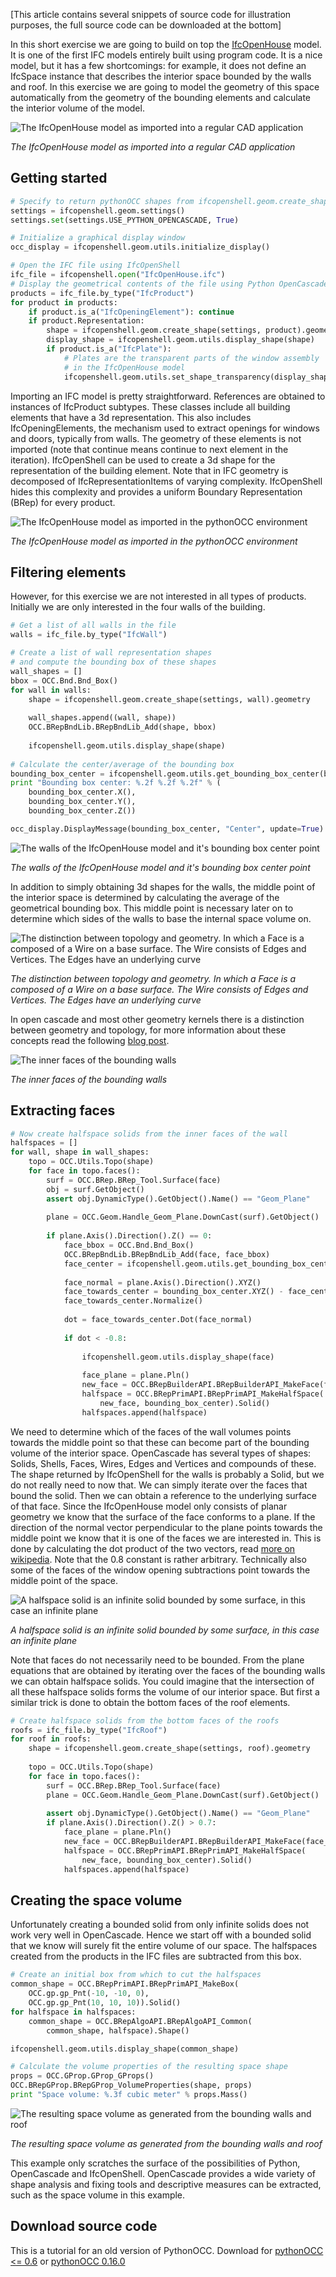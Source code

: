 <!--
.. title: Using IfcOpenShell and pythonOCC to construct new geometry
.. slug: using-ifcopenshell-and-pythonocc-to-construct-new-geometry
.. date: 2015-02-26 11:58:00 UTC+02:00
.. tags: IfcOpenShell, python, PythonOCC
.. category: 
.. link: 
.. description: 
.. type: text
-->

\[This article contains several snippets of source code for illustration purposes, the full source code can be downloaded at the bottom\]

In this short exercise we are going to build on top the [IfcOpenHouse](http://blog.ifcopenshell.org/2012/11/say-hi-to-ifcopenhouse.html) model. It is one of the first IFC models entirely built using program code. It is a nice model, but it has a few shortcomings: for example, it does not define an IfcSpace instance that describes the interior space bounded by the walls and roof. In this exercise we are going to model the geometry of this space automatically from the geometry of the bounding elements and calculate the interior volume of the model.

![The IfcOpenHouse model as imported into a regular CAD application](/images/01-1024x576.png "The IfcOpenHouse model as imported into a regular CAD application")

*The IfcOpenHouse model as imported into a regular CAD application*

<!-- TEASER_END -->

## Getting started

```python
# Specify to return pythonOCC shapes from ifcopenshell.geom.create_shape()
settings = ifcopenshell.geom.settings()
settings.set(settings.USE_PYTHON_OPENCASCADE, True)

# Initialize a graphical display window
occ_display = ifcopenshell.geom.utils.initialize_display()

# Open the IFC file using IfcOpenShell
ifc_file = ifcopenshell.open("IfcOpenHouse.ifc")
# Display the geometrical contents of the file using Python OpenCascade
products = ifc_file.by_type("IfcProduct")
for product in products:
    if product.is_a("IfcOpeningElement"): continue
    if product.Representation:
        shape = ifcopenshell.geom.create_shape(settings, product).geometry
        display_shape = ifcopenshell.geom.utils.display_shape(shape)
        if product.is_a("IfcPlate"):
            # Plates are the transparent parts of the window assembly
            # in the IfcOpenHouse model
            ifcopenshell.geom.utils.set_shape_transparency(display_shape, 0.8)
```

Importing an IFC model is pretty straightforward. References are obtained to instances of IfcProduct subtypes. These classes include all building elements that have a 3d representation. This also includes IfcOpeningElements, the mechanism used to extract openings for windows and doors, typically from walls. The geometry of these elements is not imported (note that continue means continue to next element in the iteration). IfcOpenShell can be used to create a 3d shape for the representation of the building element. Note that in IFC geometry is decomposed of IfcRepresentationItems of varying complexity. IfcOpenShell hides this complexity and provides a uniform Boundary Representation (BRep) for every product.

![The IfcOpenHouse model as imported in the pythonOCC environment](/images/11.png)

*The IfcOpenHouse model as imported in the pythonOCC environment*

## Filtering elements

However, for this exercise we are not interested in all types of products. Initially we are only interested in the four walls of the building.


```python
# Get a list of all walls in the file
walls = ifc_file.by_type("IfcWall")

# Create a list of wall representation shapes
# and compute the bounding box of these shapes
wall_shapes = []
bbox = OCC.Bnd.Bnd_Box()
for wall in walls:
    shape = ifcopenshell.geom.create_shape(settings, wall).geometry
    
    wall_shapes.append((wall, shape))
    OCC.BRepBndLib.BRepBndLib_Add(shape, bbox)    
    
    ifcopenshell.geom.utils.display_shape(shape)
    
# Calculate the center/average of the bounding box
bounding_box_center = ifcopenshell.geom.utils.get_bounding_box_center(bbox)
print "Bounding box center: %.2f %.2f %.2f" % (
    bounding_box_center.X(), 
    bounding_box_center.Y(),
    bounding_box_center.Z())

occ_display.DisplayMessage(bounding_box_center, "Center", update=True)
```

![The walls of the IfcOpenHouse model and it's bounding box center point](/images/21.png)

*The walls of the IfcOpenHouse model and it's bounding box center point*

In addition to simply obtaining 3d shapes for the walls, the middle point of the interior space is determined by calculating the average of the geometrical bounding box. This middle point is necessary later on to determine which sides of the walls to base the internal space volume on.

![The distinction between topology and geometry. In which a Face is a composed of a Wire on a base surface. The Wire consists of Edges and Vertices. The Edges have an underlying curve](/images/topo1.png)

*The distinction between topology and geometry. In which a Face is a composed of a Wire on a base surface. The Wire consists of Edges and Vertices. The Edges have an underlying curve*

In open cascade and most other geometry kernels there is a distinction between geometry and topology, for more information about these concepts read the following [blog post](http://opencascade.blogspot.nl/2009/02/topology-and-geometry-in-open-cascade.html).

![The inner faces of the bounding walls](/images/31.png)

*The inner faces of the bounding walls*

## Extracting faces

```python
# Now create halfspace solids from the inner faces of the wall
halfspaces = []
for wall, shape in wall_shapes:
    topo = OCC.Utils.Topo(shape)
    for face in topo.faces():
        surf = OCC.BRep.BRep_Tool.Surface(face)
        obj = surf.GetObject()
        assert obj.DynamicType().GetObject().Name() == "Geom_Plane"
        
        plane = OCC.Geom.Handle_Geom_Plane.DownCast(surf).GetObject()
        
        if plane.Axis().Direction().Z() == 0:
            face_bbox = OCC.Bnd.Bnd_Box()
            OCC.BRepBndLib.BRepBndLib_Add(face, face_bbox)
            face_center = ifcopenshell.geom.utils.get_bounding_box_center(face_bbox).XYZ()
            
            face_normal = plane.Axis().Direction().XYZ()
            face_towards_center = bounding_box_center.XYZ() - face_center
            face_towards_center.Normalize()
            
            dot = face_towards_center.Dot(face_normal)
            
            if dot < -0.8:
                
                ifcopenshell.geom.utils.display_shape(face)
                
                face_plane = plane.Pln()
                new_face = OCC.BRepBuilderAPI.BRepBuilderAPI_MakeFace(face_plane).Face()
                halfspace = OCC.BRepPrimAPI.BRepPrimAPI_MakeHalfSpace(
                    new_face, bounding_box_center).Solid()
                halfspaces.append(halfspace)
```

We need to determine which of the faces of the wall volumes points towards the middle point so that these can become part of the bounding volume of the interior space. OpenCascade has several types of shapes: Solids, Shells, Faces, Wires, Edges and Vertices and compounds of these. The shape returned by IfcOpenShell for the walls is probably a Solid, but we do not really need to now that. We can simply iterate over the faces that bound the solid. Then we can obtain a reference to the underlying surface of that face. Since the IfcOpenHouse model only consists of planar geometry we know that the surface of the face conforms to a plane. If the direction of the normal vector perpendicular to the plane points towards the middle point we know that it is one of the faces we are interested in. This is done by calculating the dot product of the two vectors, read [more on wikipedia](http://en.wikipedia.org/wiki/Dot_product). Note that the 0.8 constant is rather arbitrary. Technically also some of the faces of the window opening subtractions point towards the middle point of the space.

![A halfspace solid is an infinite solid bounded by some surface, in this case an infinite plane](/images/halfspace1.png)

*A halfspace solid is an infinite solid bounded by some surface, in this case an infinite plane*

Note that faces do not necessarily need to be bounded. From the plane equations that are obtained by iterating over the faces of the bounding walls we can obtain halfspace solids. You could imagine that the intersection of all these halfspace solids forms the volume of our interior space. But first a similar trick is done to obtain the bottom faces of the roof elements.

```python
# Create halfspace solids from the bottom faces of the roofs
roofs = ifc_file.by_type("IfcRoof")
for roof in roofs:
    shape = ifcopenshell.geom.create_shape(settings, roof).geometry
    
    topo = OCC.Utils.Topo(shape)
    for face in topo.faces():
        surf = OCC.BRep.BRep_Tool.Surface(face)
        plane = OCC.Geom.Handle_Geom_Plane.DownCast(surf).GetObject()
        
        assert obj.DynamicType().GetObject().Name() == "Geom_Plane"
        if plane.Axis().Direction().Z() > 0.7:
            face_plane = plane.Pln()
            new_face = OCC.BRepBuilderAPI.BRepBuilderAPI_MakeFace(face_plane).Face()
            halfspace = OCC.BRepPrimAPI.BRepPrimAPI_MakeHalfSpace(
                new_face, bounding_box_center).Solid()
            halfspaces.append(halfspace)
```

## Creating the space volume

Unfortunately creating a bounded solid from only infinite solids does not work very well in OpenCascade. Hence we start off with a bounded solid that we know will surely fit the entire volume of our space. The halfspaces created from the products in the IFC files are subtracted from this box.

```python
# Create an initial box from which to cut the halfspaces
common_shape = OCC.BRepPrimAPI.BRepPrimAPI_MakeBox(
    OCC.gp.gp_Pnt(-10, -10, 0),
    OCC.gp.gp_Pnt(10, 10, 10)).Solid()
for halfspace in halfspaces:
    common_shape = OCC.BRepAlgoAPI.BRepAlgoAPI_Common(
        common_shape, halfspace).Shape()

ifcopenshell.geom.utils.display_shape(common_shape)

# Calculate the volume properties of the resulting space shape
props = OCC.GProp.GProp_GProps()
OCC.BRepGProp.BRepGProp_VolumeProperties(shape, props)
print "Space volume: %.3f cubic meter" % props.Mass()
```

![The resulting space volume as generated from the bounding walls and roof](/images/41.png)

*The resulting space volume as generated from the bounding walls and roof*

This example only scratches the surface of the possibilities of Python, OpenCascade and IfcOpenShell. OpenCascade provides a wide variety of shape analysis and fixing tools and descriptive measures can be extracted, such as the space volume in this example.

## Download source code

This is a tutorial for an old version of PythonOCC. Download for [pythonOCC <= 0.6](/scripts/ifcopenhouse_space.py)  or [pythonOCC 0.16.0](/scripts/ifcopenhouse_space-pythonOCC-0.16.0.py)
